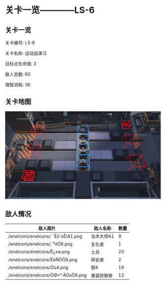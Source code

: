 # 关卡一览————LS-6


## 关卡一览

关卡编号: LS-6

关卡名称: 运动战演习

目标点生命值: 3

敌人总数: 60

理智消耗: 36


## 关卡地图
![LS-6](./oprMap/LS-6.png)

## 敌人情况

| 敌人图片 | 敌人名称 | 数量  |
|---------|-----|-----|
| ./eneIcons/eneIcons/·¨Êõ´óÊ¦A1.png| 法术大师A1  |   9  |
| ./eneIcons/eneIcons/¸´³ðÕß.png| 复仇者  |   1  |
| ./eneIcons/eneIcons/Ê¿±ø.png| 士兵  |   20  |
| ./eneIcons/eneIcons/ËéÑÒÕß.png| 碎岩者  |   2  |
| ./eneIcons/eneIcons/Óù4.png| 御4  |   16  |
| ./eneIcons/eneIcons/ÖØ×°·ÀÓùÕß.png| 重装防御者  |   12  |
